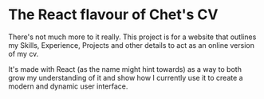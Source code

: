 # The React flavour of Chet's CV


There's not much more to it really. This project is for a website that outlines my Skills, Experience, Projects and other details to act as an online version of my cv.

It's made with React (as the name might hint towards) as a way to both grow my understanding of it and show how I currently use it to create a modern and dynamic user interface.  


